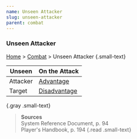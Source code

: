 ```yaml
---
name: Unseen Attacker
slug: unseen-attacker
parent: combat
---
```

### Unseen Attacker
[Home](dm-operations-center) > [Combat](combat-menu) > Unseen Attacker {.small-text}

| Unseen   | On the Attack                                     |
| -------- | :------------------------------------------------ |
| Attacker | [Advantage](advantage-and-disadvantage)           |
| Target   | [Disadvantage](advantage-and-disadvantage)        |
{.gray .small-text}

> **Sources** <br/>
> System Reference Document, p. 94<br/>
> Player's Handbook, p. 194
{.read .small-text}